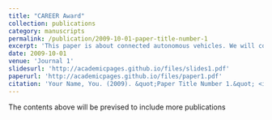 ```yaml
---
title: "CAREER Award"
collection: publications
category: manuscripts
permalink: /publication/2009-10-01-paper-title-number-1
excerpt: 'This paper is about connected autonomous vehicles. We will continue information theory and game theory.'
date: 2009-10-01
venue: 'Journal 1'
slidesurl: 'http://academicpages.github.io/files/slides1.pdf'
paperurl: 'http://academicpages.github.io/files/paper1.pdf'
citation: 'Your Name, You. (2009). &quot;Paper Title Number 1.&quot; <i>Journal 1</i>. 1(1).'
---
```


The contents above will be prevised to include more publications